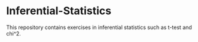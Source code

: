 # Inferential-Statistics
This repository contains exercises in inferential statistics such as t-test and chi^2.
